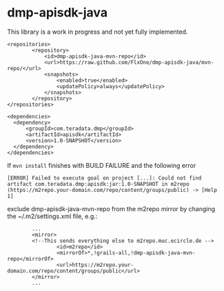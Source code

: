 # dmp-apisdk-java
This library is a work in progress and not yet fully implemented.

```
<repositories>
        <repository>
            <id>dmp-apisdk-java-mvn-repo</id>
            <url>https://raw.github.com/FlxOne/dmp-apisdk-java/mvn-repo/</url>
            <snapshots>
                <enabled>true</enabled>
                <updatePolicy>always</updatePolicy>
            </snapshots>
        </repository>
</repositories>
```

```
<dependencies>
  <dependency>
      <groupId>com.teradata.dmp</groupId>
      <artifactId>apisdk</artifactId>
      <version>1.0-SNAPSHOT</version>
  </dependency>
</dependencies>
```

If ```mvn install``` finishes with BUILD FAILURE and the following error
```
[ERROR] Failed to execute goal on project [...]: Could not find artifact com.teradata.dmp:apisdk:jar:1.0-SNAPSHOT in m2repo (https://m2repo.your-domain.com/repo/content/groups/public) -> [Help 1]
```
exclude dmp-apisdk-java-mvn-repo from the m2repo mirror by changing the ~/.m2/settings.xml file, e.g.:
```
        ...
        <mirror>
        <!--This sends everything else to m2repo.muc.ecircle.de -->
                <id>m2repo</id>
                <mirrorOf>*,!grails-all,!dmp-apisdk-java-mvn-repo</mirrorOf>
                <url>https://m2repo.your-domain.com/repo/content/groups/public</url>
        </mirror>
        ...
```
